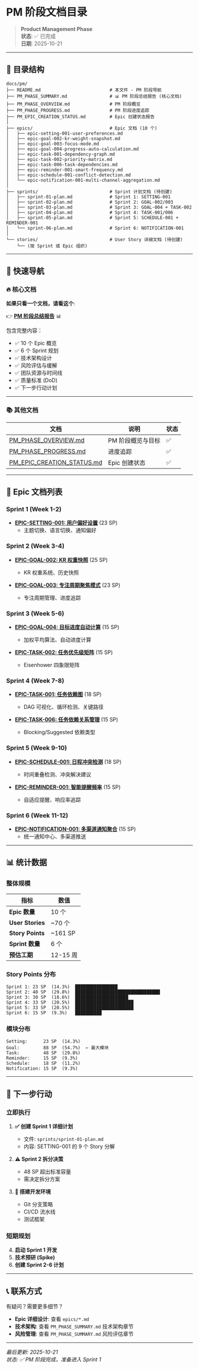 # PM 阶段文档目录

> **Product Management Phase**  
> **状态**: ✅ 已完成  
> **日期**: 2025-10-21

---

## 📁 目录结构

```
docs/pm/
├── README.md                          # 本文件 - PM 阶段导航
├── PM_PHASE_SUMMARY.md                # 📊 PM 阶段总结报告 (核心文档)
├── PM_PHASE_OVERVIEW.md               # PM 阶段概览
├── PM_PHASE_PROGRESS.md               # PM 阶段进度追踪
├── PM_EPIC_CREATION_STATUS.md         # Epic 创建状态报告
│
├── epics/                             # Epic 文档 (10 个)
│   ├── epic-setting-001-user-preferences.md
│   ├── epic-goal-002-kr-weight-snapshot.md
│   ├── epic-goal-003-focus-mode.md
│   ├── epic-goal-004-progress-auto-calculation.md
│   ├── epic-task-001-dependency-graph.md
│   ├── epic-task-002-priority-matrix.md
│   ├── epic-task-006-task-dependencies.md
│   ├── epic-reminder-001-smart-frequency.md
│   ├── epic-schedule-001-conflict-detection.md
│   └── epic-notification-001-multi-channel-aggregation.md
│
├── sprints/                           # Sprint 计划文档 (待创建)
│   ├── sprint-01-plan.md              # Sprint 1: SETTING-001
│   ├── sprint-02-plan.md              # Sprint 2: GOAL-002/003
│   ├── sprint-03-plan.md              # Sprint 3: GOAL-004 + TASK-002
│   ├── sprint-04-plan.md              # Sprint 4: TASK-001/006
│   ├── sprint-05-plan.md              # Sprint 5: SCHEDULE-001 + REMINDER-001
│   └── sprint-06-plan.md              # Sprint 6: NOTIFICATION-001
│
└── stories/                           # User Story 详细文档 (待创建)
    └── (按 Sprint 或 Epic 组织)
```

---

## 🎯 快速导航

### 🔥 核心文档

**如果只看一个文档，请看这个**:

👉 **[PM 阶段总结报告](./PM_PHASE_SUMMARY.md)** 📊

包含完整内容：
- ✅ 10 个 Epic 概览
- ✅ 6 个 Sprint 规划
- ✅ 技术架构设计
- ✅ 风险评估与缓解
- ✅ 团队资源与时间线
- ✅ 质量标准 (DoD)
- ✅ 下一步行动计划

---

### 📚 其他文档

| 文档 | 说明 | 状态 |
|------|------|------|
| [PM_PHASE_OVERVIEW.md](./PM_PHASE_OVERVIEW.md) | PM 阶段概览与目标 | ✅ |
| [PM_PHASE_PROGRESS.md](./PM_PHASE_PROGRESS.md) | 进度追踪 | ✅ |
| [PM_EPIC_CREATION_STATUS.md](./PM_EPIC_CREATION_STATUS.md) | Epic 创建状态 | ✅ |

---

## 📖 Epic 文档列表

### Sprint 1 (Week 1-2)

- **[EPIC-SETTING-001: 用户偏好设置](./epics/epic-setting-001-user-preferences.md)** (23 SP)
  - 主题切换、语言切换、通知偏好

### Sprint 2 (Week 3-4)

- **[EPIC-GOAL-002: KR 权重快照](./epics/epic-goal-002-kr-weight-snapshot.md)** (25 SP)
  - KR 权重系统、历史快照
  
- **[EPIC-GOAL-003: 专注周期聚焦模式](./epics/epic-goal-003-focus-mode.md)** (23 SP)
  - 专注周期管理、进度追踪

### Sprint 3 (Week 5-6)

- **[EPIC-GOAL-004: 目标进度自动计算](./epics/epic-goal-004-progress-auto-calculation.md)** (15 SP)
  - 加权平均算法、自动进度计算
  
- **[EPIC-TASK-002: 任务优先级矩阵](./epics/epic-task-002-priority-matrix.md)** (15 SP)
  - Eisenhower 四象限矩阵

### Sprint 4 (Week 7-8)

- **[EPIC-TASK-001: 任务依赖图](./epics/epic-task-001-dependency-graph.md)** (18 SP)
  - DAG 可视化、循环检测、关键路径
  
- **[EPIC-TASK-006: 任务依赖关系管理](./epics/epic-task-006-task-dependencies.md)** (15 SP)
  - Blocking/Suggested 依赖类型

### Sprint 5 (Week 9-10)

- **[EPIC-SCHEDULE-001: 日程冲突检测](./epics/epic-schedule-001-conflict-detection.md)** (18 SP)
  - 时间重叠检测、冲突解决建议
  
- **[EPIC-REMINDER-001: 智能提醒频率](./epics/epic-reminder-001-smart-frequency.md)** (15 SP)
  - 自适应提醒、响应率追踪

### Sprint 6 (Week 11-12)

- **[EPIC-NOTIFICATION-001: 多渠道通知聚合](./epics/epic-notification-001-multi-channel-aggregation.md)** (15 SP)
  - 统一通知中心、多渠道推送

---

## 📊 统计数据

### 整体规模

| 指标 | 数值 |
|------|------|
| **Epic 数量** | 10 个 |
| **User Stories** | ~70 个 |
| **Story Points** | ~161 SP |
| **Sprint 数量** | 6 个 |
| **预估工期** | 12-15 周 |

### Story Points 分布

```
Sprint 1: 23 SP  (14.3%)  ████████████████
Sprint 2: 48 SP  (29.8%)  ████████████████████████████████
Sprint 3: 30 SP  (18.6%)  ████████████████████
Sprint 4: 33 SP  (20.5%)  ██████████████████████
Sprint 5: 33 SP  (20.5%)  ██████████████████████
Sprint 6: 15 SP  (9.3%)   ██████████
```

### 模块分布

```
Setting:      23 SP  (14.3%)
Goal:         88 SP  (54.7%)  ← 最大模块
Task:         48 SP  (29.8%)
Reminder:     15 SP  (9.3%)
Schedule:     18 SP  (11.2%)
Notification: 15 SP  (9.3%)
```

---

## 🚀 下一步行动

### 立即执行

1. **✅ 创建 Sprint 1 详细计划**
   - 文件: `sprints/sprint-01-plan.md`
   - 内容: SETTING-001 的 9 个 Story 分解

2. **⚠️ Sprint 2 拆分决策**
   - 48 SP 超出标准容量
   - 需决定拆分方案

3. **🔧 搭建开发环境**
   - Git 分支策略
   - CI/CD 流水线
   - 测试框架

### 短期规划

4. **启动 Sprint 1 开发**
5. **技术预研 (Spike)**
6. **创建 Sprint 2-6 计划**

---

## 📞 联系方式

有疑问？需要更多细节？

- **Epic 详细设计**: 查看 `epics/*.md`
- **技术架构**: 查看 `PM_PHASE_SUMMARY.md` 技术架构章节
- **风险管理**: 查看 `PM_PHASE_SUMMARY.md` 风险评估章节

---

*最后更新: 2025-10-21*  
*状态: ✅ PM 阶段完成，准备进入 Sprint 1*
